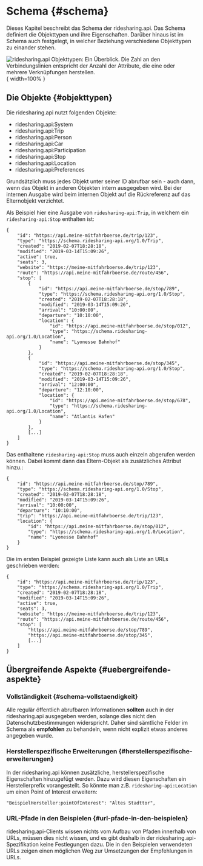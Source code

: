 # Schema {#schema}

Dieses Kapitel beschreibt das Schema der ridesharing.api. Das Schema definiert
die Objekttypen und ihre Eigenschaften. Darüber hinaus ist im Schema
auch festgelegt, in welcher Beziehung verschiedene Objekttypen zu
einander stehen.

![ridesharing.api Objekttypen: Ein Überblick. Die Zahl an den Verbindungslinien entspricht der Anzahl der Attribute, die eine oder mehrere Verknüpfungen herstellen.](build/src/images/objekttypen_graph.png){ width=100% }

## Die Objekte {#objekttypen}

Die ridesharing.api nutzt folgenden Objekte:

* ridesharing.api:System
* ridesharing.api:Trip
* ridesharing.api:Person
* ridesharing.api:Car
* ridesharing.api:Participation
* ridesharing.api:Stop
* ridesharing.api:Location
* ridesharing.api:Preferences

Grundsätzlich muss jedes Objekt unter seiner ID abrufbar sein - auch dann, wenn
das Objekt in anderen Objekten intern ausgegeben wird. Bei der internen Ausgabe
wird beim internen Objekt auf die Rückreferenz auf das Elternobjekt verzichtet.

Als Beispiel hier eine Ausgabe von `ridesharing-api:Trip`, in welchem ein `ridesharing-api:Stop` enthalten
ist:

~~~~~  {#objekte_example1 .json}
{
    "id": "https://api.meine-mitfahrboerse.de/trip/123",
    "type": "https://schema.ridesharing-api.org/1.0/Trip",
    "created": "2019-02-07T18:28:18",
    "modified": "2019-03-14T15:09:26",
    "active": true,
    "seats": 3,
    "website": "https://meine-mitfahrboerse.de/trip/123",
    "route": "https://api.meine-mitfahrboerse.de/route/456",
    "stop": [
        {
            "id": "https://api.meine-mitfahrboerse.de/stop/789",
            "type": "https://schema.ridesharing-api.org/1.0/Stop",
            "created": "2019-02-07T18:28:18",
            "modified": "2019-03-14T15:09:26",
            "arrival": "10:00:00",
            "departure": "10:10:00",
            "location": {
                "id": "https://api.meine-mitfahrboerse.de/stop/012",
                "type": "https://schema.ridesharing-api.org/1.0/Location",
                "name": "Lyonesse Bahnhof"
            }
        },
        {
            "id": "https://api.meine-mitfahrboerse.de/stop/345",
            "type": "https://schema.ridesharing-api.org/1.0/Stop",
            "created": "2019-02-07T18:28:18",
            "modified": "2019-03-14T15:09:26",
            "arrival": "12:00:00",
            "departure": "12:10:00",
            "location": {
                "id": "https://api.meine-mitfahrboerse.de/stop/678",
                "type": "https://schema.ridesharing-api.org/1.0/Location",
                "name": "Atlantis Hafen"
            }
        },
        [...]
    ]
}
~~~~~

Das enthaltene `ridesharing-api:Stop` muss auch einzeln abgerufen werden können. Dabei kommt
dann das Eltern-Objekt als zusätzliches Attribut hinzu.:

~~~~~  {#objekte_example2 .json}
{
    "id": "https://api.meine-mitfahrboerse.de/stop/789",
    "type": "https://schema.ridesharing-api.org/1.0/Stop",
    "created": "2019-02-07T18:28:18",
    "modified": "2019-03-14T15:09:26",
    "arrival": "10:00:00",
    "departure": "10:10:00",
    "trip": "https://api.meine-mitfahrboerse.de/trip/123",
    "location": {
        "id": "https://api.meine-mitfahrboerse.de/stop/012",
        "type": "https://schema.ridesharing-api.org/1.0/Location",
        "name": "Lyonesse Bahnhof"
    }
}
~~~~~

Die im ersten Beispiel gezeigte Liste kann auch als Liste an URLs
geschrieben werden:

~~~~~  {#objekte_example3 .json}
{
    "id": "https://api.meine-mitfahrboerse.de/trip/123",
    "type": "https://schema.ridesharing-api.org/1.0/Trip",
    "created": "2019-02-07T18:28:18",
    "modified": "2019-03-14T15:09:26",
    "active": true,
    "seats": 3,
    "website": "https://meine-mitfahrboerse.de/trip/123",
    "route": "https://api.meine-mitfahrboerse.de/route/456",
    "stop": [
        "https://api.meine-mitfahrboerse.de/stop/789",
        "https://api.meine-mitfahrboerse.de/stop/345",
        [...]
    ]
}
~~~~~

## Übergreifende Aspekte {#uebergreifende-aspekte}

### Vollständigkeit {#schema-vollstaendigkeit}

Alle regulär öffentlich abrufbaren Informationen **sollten** auch in der ridesharing.api
ausgegeben werden, solange dies nicht den Datenschutzbestimmungen widerspricht.
Daher sind sämtliche Felder im Schema als **empfohlen** zu behandeln, wenn
nicht explizit etwas anderes angegeben wurde.

### Herstellerspezifische Erweiterungen {#herstellerspezifische-erweiterungen}

In der ridesharing.api können zusätzliche, herstellerspezifische Eigenschaften hinzugefügt werden.
Dazu wird diesen Eigenschaften ein Herstellerprefix vorangestellt. So könnte man z.B.
`ridesharing-api:Location` um einen Point of Interest erweitern:

~~~~~
"BeispielHersteller:pointOfInterest": "Altes Stadttor",
~~~~~

### URL-Pfade in den Beispielen {#url-pfade-in-den-beispielen}

ridesharing.api-Clients wissen nichts vom Aufbau von Pfaden innerhalb von URLs,
müssen dies nicht wissen, und es gibt deshalb in der ridesharing.api-Spezifikation
keine Festlegungen dazu. Die in den Beispielen verwendeten URLs zeigen einen
möglichen Weg zur Umsetzungen der Empfehlungen in URLs.
